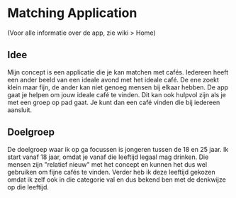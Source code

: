 # Matching Application

(Voor alle informatie over de app, zie wiki > Home)

## Idee
Mijn concept is een applicatie die je kan matchen met cafés. Iedereen heeft een ander beeld van een ideale avond met het ideale café. De ene zoekt klein maar fijn, de ander kan niet genoeg mensen bij elkaar hebben. De app gaat je helpen om jouw ideale café te vinden. Dit kan ook hulpvol zijn als je met een groep op pad gaat. Je kunt dan een café vinden die bij iedereen aansluit.

## Doelgroep
De doelgroep waar ik op ga focussen is jongeren tussen de 18 en 25 jaar. Ik start vanaf 18 jaar, omdat je vanaf die leeftijd legaal mag drinken. Die mensen zijn "relatief nieuw" met het concept en kunnen het dus wel gebruiken om fijne cafés te vinden. Verder heb ik deze leeftijd gekozen omdat ik zelf ook in die categorie val en dus bekend ben met de denkwijze op die leeftijd.

## 
